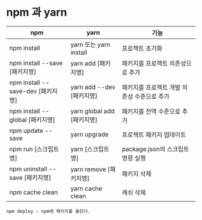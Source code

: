 # npm 과 yarn

| npm | yarn | 기능 |
|--|--|--|
| npm install | yarn 또는 yarn install | 프로젝트 초기화 |
| npm install --save [패키지명] | yarn add [패키지명] | 패키지를 프로젝트 의존성으로 추가 |
| npm install --save-dev [패키지명] | yarn add --dev [패키지명] | 패키지를 프로젝트 개발 의존성 수준으로 추가 |
| npm install --global [패키지명] | yarn global add [패키지명] | 패키지를 전역 수준으로 추가 |
| npm update --save | yarn upgrade | 프로젝트 패키지 업데이트 |
| npm run [스크립트명] | yarn [스크립트명] | package.json의 스크립트 명령 실행 |
| npm uninstall --save [패키지명] | yarn remove [패키지명] | 패키지 삭제 |
| npm cache clean | yarn cache clean | 캐쉬 삭제 |


```
npm deploy : npm에 패키지를 올린다.
```



